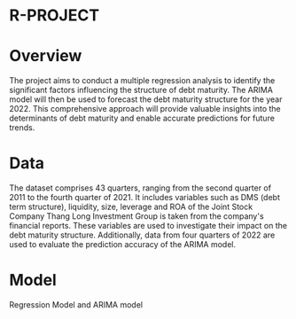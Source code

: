 # R-PROJECT

# Overview
The project aims to conduct a multiple regression analysis to identify the significant factors influencing the structure of debt maturity. The ARIMA model will then be used to forecast the debt maturity structure for the year 2022. This comprehensive approach will provide valuable insights into the determinants of debt maturity and enable accurate predictions for future trends.
# Data
The dataset comprises 43 quarters, ranging from the second quarter of 2011 to the fourth quarter of 2021. It includes variables such as DMS (debt term structure), liquidity, size, leverage and ROA of the Joint Stock Company Thang Long Investment Group is taken from the company's financial reports. These variables are used to investigate their impact on the debt maturity structure. Additionally, data from four quarters of 2022 are used to evaluate the prediction accuracy of the ARIMA model.
# Model
Regression Model and ARIMA model
